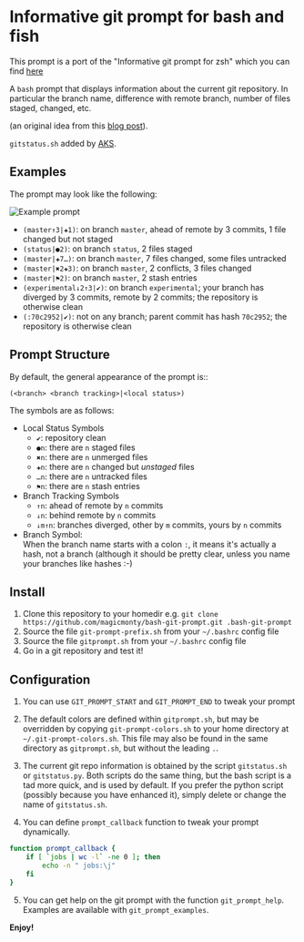 # Informative git prompt for bash and fish

This prompt is a port of the "Informative git prompt for zsh" which you can
find [here](https://github.com/olivierverdier/zsh-git-prompt)

A ``bash`` prompt that displays information about the current git repository.
In particular the branch name, difference with remote branch, number of files
staged, changed, etc.

(an original idea from this [blog post][]).

`gitstatus.sh` added by [AKS](http://github.com/aks).

## Examples

The prompt may look like the following: 

![Example prompt](gitprompt.png)

* ``(master↑3|✚1)``: on branch ``master``, ahead of remote by 3 commits, 1 file changed but not staged
* ``(status|●2)``: on branch ``status``, 2 files staged
* ``(master|✚7…)``: on branch ``master``, 7 files changed, some files untracked
* ``(master|✖2✚3)``: on branch ``master``, 2 conflicts, 3 files changed
* ``(master|⚑2)``: on branch ``master``, 2 stash entries
* ``(experimental↓2↑3|✔)``: on branch ``experimental``; your branch has diverged by 3 commits, remote by 2 commits; the repository is otherwise clean
* ``(:70c2952|✔)``: not on any branch; parent commit has hash ``70c2952``; the repository is otherwise clean

##  Prompt Structure

By default, the general appearance of the prompt is::

    (<branch> <branch tracking>|<local status>)

The symbols are as follows:

- Local Status Symbols
  - ``✔``: repository clean
  - ``●n``: there are ``n`` staged files
  - ``✖n``: there are ``n`` unmerged files
  - ``✚n``: there are ``n`` changed but *unstaged* files
  - ``…n``: there are ``n`` untracked files
  - ``⚑n``: there are ``n`` stash entries
- Branch Tracking Symbols
  - ``↑n``: ahead of remote by ``n`` commits
  - ``↓n``: behind remote by ``n`` commits
  - ``↓m↑n``: branches diverged, other by ``m`` commits, yours by ``n`` commits
- Branch Symbol:<br />
  	When the branch name starts with a colon ``:``, it means it's actually a hash, not a branch (although it should be pretty clear, unless you name your branches like hashes :-)

## Install

1. Clone this repository to your homedir
   e.g. ``git clone https://github.com/magicmonty/bash-git-prompt.git .bash-git-prompt``
2. Source the file ``git-prompt-prefix.sh`` from your ``~/.bashrc`` config file
3. Source the file ``gitprompt.sh`` from your ``~/.bashrc`` config file
4. Go in a git repository and test it!

## Configuration

1. You can use ``GIT_PROMPT_START`` and ``GIT_PROMPT_END`` to tweak your prompt

2. The default colors are defined within ``gitprompt.sh``, but may be
   overridden by copying ``git-prompt-colors.sh`` to your home directory at
   ``~/.git-prompt-colors.sh``.  This file may also be found in the same
   directory as ``gitprompt.sh``, but without the leading ``.``.

3. The current git repo information is obtained by the script `gitstatus.sh` or
   `gitstatus.py`.  Both scripts do the same thing, but the bash script is a
   tad more quick, and is used by default.  If you prefer the python script
   (possibly because you have enhanced it), simply delete or change the name of
   ``gitstatus.sh``.

4. You can define ``prompt_callback`` function to tweak your prompt dynamically.

```sh
function prompt_callback {
    if [ `jobs | wc -l` -ne 0 ]; then
        echo -n " jobs:\j"
    fi
}
```

5.  You can get help on the git prompt with the function ``git_prompt_help``.
    Examples are available with ``git_prompt_examples``.

**Enjoy!**

[blog post]: http://sebastiancelis.com/2009/nov/16/zsh-prompt-git-users/
